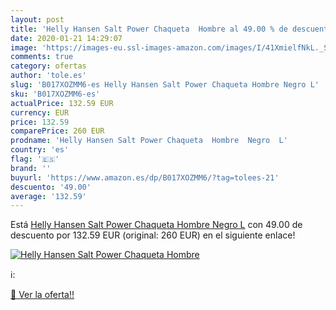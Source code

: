 ```yaml
---
layout: post
title: 'Helly Hansen Salt Power Chaqueta  Hombre al 49.00 % de descuento'
date: 2020-01-21 14:29:07
image: 'https://images-eu.ssl-images-amazon.com/images/I/41XmielfNkL._SL400_.jpg'
comments: true
category: ofertas
author: 'tole.es'
slug: 'B017XOZMM6-es Helly Hansen Salt Power Chaqueta Hombre Negro L'
sku: 'B017XOZMM6-es'
actualPrice: 132.59 EUR
currency: EUR
price: 132.59
comparePrice: 260 EUR
prodname: 'Helly Hansen Salt Power Chaqueta  Hombre  Negro  L'
country: 'es'
flag: '🇪🇸'
brand: ''
buyurl: 'https://www.amazon.es/dp/B017XOZMM6/?tag=tolees-21'
descuento: '49.00'
average: '132.59'
---
```


Está [Helly Hansen Salt Power Chaqueta  Hombre  Negro  L](https://www.amazon.es/dp/B017XOZMM6/?tag=tolees-21) con 49.00 de descuento por 132.59 EUR (original: 260 EUR) en el siguiente enlace!

[![Helly Hansen Salt Power Chaqueta  Hombre](https://images-eu.ssl-images-amazon.com/images/I/41XmielfNkL._SL400_.jpg)](https://www.amazon.es/dp/B017XOZMM6/?tag=tolees-21)

ℹ️:


[🛒 Ver la oferta!!](https://www.amazon.es/dp/B017XOZMM6/?tag=tolees-21)

